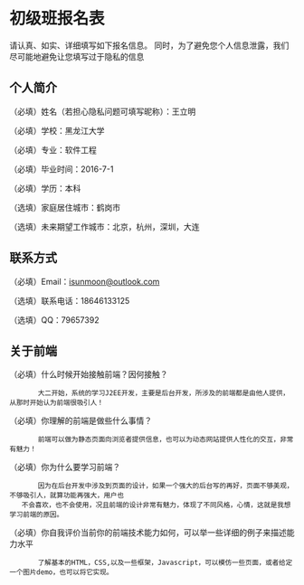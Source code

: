 # 初级班报名表

请认真、如实、详细填写如下报名信息。
同时，为了避免您个人信息泄露，我们尽可能地避免让您填写过于隐私的信息

## 个人简介

（必填）姓名（若担心隐私问题可填写昵称）：王立明

（必填）学校：黑龙江大学

（必填）专业：软件工程

（必填）毕业时间：2016-7-1

（必填）学历：本科

（选填）家庭居住城市：鹤岗市

（选填）未来期望工作城市：北京，杭州，深圳，大连

## 联系方式

（必填）Email：isunmoon@outlook.com

（选填）联系电话：18646133125

（选填）QQ：79657392

## 关于前端

（必填）什么时候开始接触前端？因何接触？
       
           大二开始，系统的学习J2EE开发，主要是后台开发，所涉及的前端都是由他人提供，从那时开始认为前端很吸引人！

（必填）你理解的前端是做些什么事情？
        
           前端可以做为静态页面向浏览者提供信息，也可以为动态网站提供人性化的交互，非常有魅力！

（必填）你为什么要学习前端？
        
           因为在后台开发中涉及到页面的设计，如果一个强大的后台写的再好，页面不够美观，不够吸引人，就算功能再强大，用户也
       不会喜欢，也不会使用，况且前端的设计非常有魅力，体现了不同风格，心情，这就是我想学习前端的原因。

（必填）你自我评价当前你的前端技术能力如何，可以举一些详细的例子来描述能力水平
        
           了解基本的HTML，CSS,以及一些框架，Javascript，可以模仿一些页面，或者给定一个图片demo，也可以将它实现。
  
